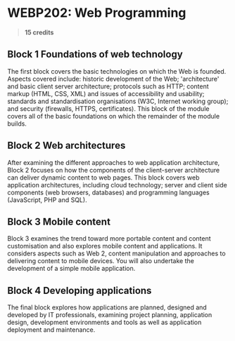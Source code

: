 # WEBP202: Web Programming

> **15 credits**

## Block 1 Foundations of web technology

The first block covers the basic technologies on which the Web is founded. Aspects covered include: historic development of the Web; 'architecture' and basic client server architecture; protocols such as HTTP; content markup (HTML, CSS, XML) and issues of accessibility and usability; standards and standardisation organisations (W3C, Internet working group); and security (firewalls, HTTPS, certificates).
This block of the module covers all of the basic foundations on which the remainder of the module builds.

## Block 2 Web architectures

After examining the different approaches to web application architecture, Block 2 focuses on how the components of the client-server architecture can deliver dynamic content to web pages.
This block covers web application architectures, including cloud technology; server and client side components (web browsers, databases) and programming languages (JavaScript, PHP and SQL).

## Block 3 Mobile content

Block 3 examines the trend toward more portable content and content customisation and also explores mobile content and applications. It considers aspects such as Web 2, content manipulation and approaches to delivering content to mobile devices. You will also undertake the development of a simple mobile application.

## Block 4 Developing applications

The final block explores how applications are planned, designed and developed by IT professionals, examining project planning, application design, development environments and tools as well as application deployment and maintenance.
